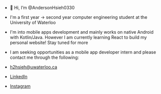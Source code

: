 - 👋 Hi, I’m @AndersonHsieh0330
- I'm a first year -> second year computer engineering student at the University of Waterloo
- I'm into mobile apps development and mainly works on native Android with Kotlin/Java. 
However I am currently learning React to build my personal website! Stay tuned for more
- I am seeking opportunities as a mobile app developer intern and please contact me through the following:

- h2hsieh@uwaterloo.ca 
- [LinkedIn](https://www.linkedin.com/in/anderson-hsieh-6003a41ba/) 
- [Instagram](https://www.instagram.com/anderson_hsieh0330/)
